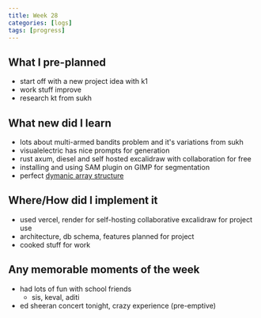 ```yaml
---
title: Week 28
categories: [logs]
tags: [progress]
---
```


## What I pre-planned

- start off with a new project idea with k1
- work stuff improve
- research kt from sukh

## What new did I learn

- lots about multi-armed bandits problem and it's variations from sukh
- visualelectric has nice prompts for generation
- rust axum, diesel and self hosted excalidraw with collaboration for free
- installing and using SAM plugin on GIMP for segmentation
- perfect [dymanic array structure](https://www.youtube.com/watch?v=GZPqDvG615k)

## Where/How did I implement it

- used vercel, render for self-hosting collaborative excalidraw for project use
- architecture, db schema, features planned for project
- cooked stuff for work

## Any memorable moments of the week

- had lots of fun with school friends
    - sis, keval, aditi
- ed sheeran concert tonight, crazy experience (pre-emptive)